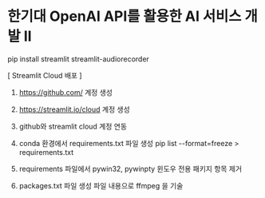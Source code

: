 # 한기대 OpenAI API를 활용한 AI 서비스 개발 II

pip install streamlit streamlit-audiorecorder

[ Streamlit Cloud 배포 ]

1. https://github.com/ 계정 생성
2. https://streamlit.io/cloud 계정 생성
3. github와 streamlit cloud 계정 연동

4. conda 환경에서 requirements.txt 파일 생성 
pip list --format=freeze > requirements.txt

6. requirements 파일에서 pywin32, pywinpty 윈도우 전용 패키지 항목 제거

7. packages.txt 파일 생성
파일 내용으로 ffmpeg 을 기술
